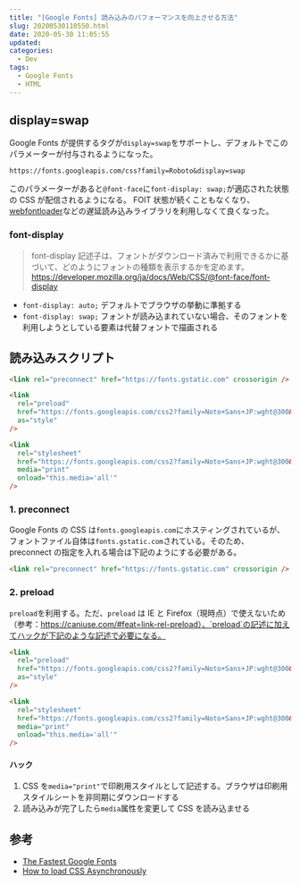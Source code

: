```yaml
---
title: "[Google Fonts] 読み込みのパフォーマンスを向上させる方法"
slug: 20200530110550.html
date: 2020-05-30 11:05:55
updated:
categories:
  - Dev
tags:
  - Google Fonts
  - HTML
---
```


<!--more-->

## display=swap

Google Fonts が提供するタグが`display=swap`をサポートし、デフォルトでこのパラメーターが付与されるようになった。

```
https://fonts.googleapis.com/css?family=Roboto&display=swap
```

このパラメーターがあると`@font-face`に`font-display: swap;`が適応された状態の CSS が配信されるようになる。
FOIT 状態が続くこともなくなり、[webfontloader](https://github.com/typekit/webfontloader)などの遅延読み込みライブラリを利用しなくて良くなった。

### font-display

> font-display 記述子は、フォントがダウンロード済みで利用できるかに基づいて、どのようにフォントの種類を表示するかを定めます。
> https://developer.mozilla.org/ja/docs/Web/CSS/@font-face/font-display

- `font-display: auto;`
  デフォルトでブラウザの挙動に準拠する
- `font-display: swap;`
  フォントが読み込まれていない場合、そのフォントを利用しようとしている要素は代替フォントで描画される

## 読み込みスクリプト

```html
<link rel="preconnect" href="https://fonts.gstatic.com" crossorigin />

<link
  rel="preload"
  href="https://fonts.googleapis.com/css2?family=Noto+Sans+JP:wght@300&display=swap"
  as="style"
/>

<link
  rel="stylesheet"
  href="https://fonts.googleapis.com/css2?family=Noto+Sans+JP:wght@300&display=swap"
  media="print"
  onload="this.media='all'"
/>
```

### 1. preconnect

Google Fonts の CSS は`fonts.googleapis.com`にホスティングされているが、フォントファイル自体は`fonts.gstatic.com`されている。そのため、preconnect の指定を入れる場合は下記のようにする必要がある。

```html
<link rel="preconnect" href="https://fonts.gstatic.com" crossorigin />
```

### 2. preload

`preload`を利用する。ただ、`preload` は IE と Firefox（現時点）で使えないため（参考：https://caniuse.com/#feat=link-rel-preload）、`preload`の記述に加えてハックが下記のような記述で必要になる。

```html
<link
  rel="preload"
  href="https://fonts.googleapis.com/css2?family=Noto+Sans+JP:wght@300&display=swap"
  as="style"
/>

<link
  rel="stylesheet"
  href="https://fonts.googleapis.com/css2?family=Noto+Sans+JP:wght@300&display=swap"
  media="print"
  onload="this.media='all'"
/>
```

#### ハック

1. CSS を`media="print"`で印刷用スタイルとして記述する。ブラウザは印刷用スタイルシートを非同期にダウンロードする
1. 読み込みが完了したら`media`属性を変更して CSS を読み込ませる

## 参考

- [The Fastest Google Fonts](https://csswizardry.com/2020/05/the-fastest-google-fonts/)
- [How to load CSS Asynchronously](https://stackoverflow.com/questions/32759272/how-to-load-css-asynchronously)
